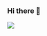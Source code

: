 ### Hi there 👋

<a href="버튼을 눌렀을 때 이동할 링크" target="_blank"><img src="https://img.shields.io/badge/#ECD53F?style=plastic&logo=로고&logoColor=로고색상"/></a>

<!--
**seodevv/seodevv** is a ✨ _special_ ✨ repository because its `README.md` (this file) appears on your GitHub profile.

Here are some ideas to get you started:

- 🔭 I’m currently working on ...
- 🌱 I’m currently learning ...
- 👯 I’m looking to collaborate on ...
- 🤔 I’m looking for help with ...
- 💬 Ask me about ...
- 📫 How to reach me: ...
- 😄 Pronouns: ...
- ⚡ Fun fact: ...
-->
